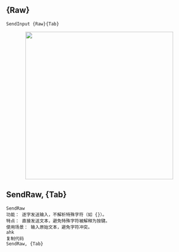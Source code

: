 ## {Raw}

```
SendInput {Raw}{Tab}
```

<p align="center"><img src="https://cdn.jsdelivr.net/gh/zb9678/img@main/up1/12.17:14:46:50.png" style="width:400px;"></p>

## SendRaw, {Tab}

```
SendRaw
功能： 逐字发送输入，不解析特殊字符（如 {}）。
特点： 直接发送文本，避免特殊字符被解释为按键。
使用场景： 输入原始文本，避免字符冲突。
ahk
复制代码
SendRaw, {Tab}
```